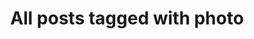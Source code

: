 ---
layout: tag
title: "All posts tagged with photo"
permalink: /weblog/tags/photo/
taxonomy: photo
---